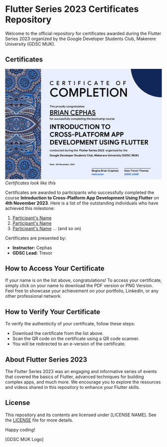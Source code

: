 # Flutter Series 2023 Certificates Repository

Welcome to the official repository for certificates awarded during the Flutter Series 2023 organized by the Google Developer Students Club, Makerere University (GDSC MUK).

## Certificates

![Sample Flutter Certificate](https://raw.githubusercontent.com/capps096github/certificates_flutter_series_23/main/Flutter%20Certificates.png)
*Certificates look like this*

Certificates are awarded to participants who successfully completed the course **Introduction to Cross-Platform App Development Using Flutter** on **4th November 2023**. Here is a list of the outstanding individuals who have achieved this milestone:

1. [Participant's Name](Certificate_Link)
2. [Participant's Name](Certificate_Link)
3. [Participant's Name](Certificate_Link)
... (and so on)

Certificates are presented by:

- **Instructor:** Cephas
- **GDSC Lead:** Trevor

## How to Access Your Certificate

If your name is on the list above, congratulations! To access your certificate, simply click on your name to download the PDF version or PNG Version. Feel free to showcase your achievement on your portfolio, LinkedIn, or any other professional network.

## How to Verify Your Certificate

To verify the authenticity of your certificate, follow these steps:

- Download the certificate from the list above.
- Scan the QR code on the certificate using a QR code scanner.
- You will be redirected to an e-version of the certificate.

## About Flutter Series 2023

The Flutter Series 2023 was an engaging and informative series of events that covered the basics of Flutter, advanced techniques for building complex apps, and much more. We encourage you to explore the resources and videos shared in this repository to enhance your Flutter skills.

## License

This repository and its contents are licensed under [LICENSE NAME]. See the [LICENSE](LICENSE) file for more details.

Happy coding!

[GDSC MUK Logo]
